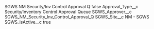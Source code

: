 <?xml version="1.0" encoding="UTF-8"?>
<CustomMetadata xmlns="http://soap.sforce.com/2006/04/metadata" xmlns:xsi="http://www.w3.org/2001/XMLSchema-instance" xmlns:xsd="http://www.w3.org/2001/XMLSchema">
    <label>SGWS NM Security/Inv Control Approval Q</label>
    <protected>false</protected>
    <values>
        <field>Approval_Type__c</field>
        <value xsi:type="xsd:string">Security/Inventory Control Approval Queue</value>
    </values>
    <values>
        <field>SGWS_Approver__c</field>
        <value xsi:type="xsd:string">SGWS_NM_Security_Inv_Control_Approval_Q</value>
    </values>
    <values>
        <field>SGWS_Site__c</field>
        <value xsi:type="xsd:string">NM - SGWS</value>
    </values>
    <values>
        <field>SGWS_isActive__c</field>
        <value xsi:type="xsd:boolean">true</value>
    </values>
</CustomMetadata>
